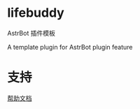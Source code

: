 # lifebuddy

AstrBot 插件模板

A template plugin for AstrBot plugin feature

# 支持

[帮助文档](https://astrbot.app)

